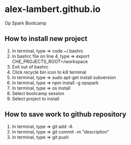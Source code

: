 # alex-lambert.github.io
Op Spark Bootcamp


## How to install new project
1) In terminal, type => code ~/.bashrc
2) In bashrc file on line 4, type => export CHE_PROJECTS_ROOT=/workspace
3) Exit out of bashrc
4) Click recycle bin icon to kill terminal
5) In terminal, type => sudo apt-get install subversion
6) In terminal, type => npm install -g opspark
7) In terminal, type => os install
8) Select bootcamp session
9) Select project to install






## How to save work to github repository
1) In terminal, type => git add -A
2) In terminal, type => git commit -m "description"
3) In terminal, type => git push
